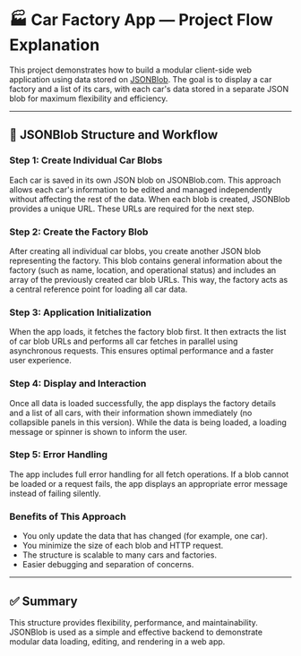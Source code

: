 # 🏭 Car Factory App — Project Flow Explanation

This project demonstrates how to build a modular client-side web application using data stored on [JSONBlob](https://jsonblob.com). The goal is to display a car factory and a list of its cars, with each car's data stored in a separate JSON blob for maximum flexibility and efficiency.

---

## 🔧 JSONBlob Structure and Workflow

### Step 1: Create Individual Car Blobs

Each car is saved in its own JSON blob on JSONBlob.com. This approach allows each car's information to be edited and managed independently without affecting the rest of the data. When each blob is created, JSONBlob provides a unique URL. These URLs are required for the next step.

### Step 2: Create the Factory Blob

After creating all individual car blobs, you create another JSON blob representing the factory. This blob contains general information about the factory (such as name, location, and operational status) and includes an array of the previously created car blob URLs. This way, the factory acts as a central reference point for loading all car data.

### Step 3: Application Initialization

When the app loads, it fetches the factory blob first. It then extracts the list of car blob URLs and performs all car fetches in parallel using asynchronous requests. This ensures optimal performance and a faster user experience.

### Step 4: Display and Interaction

Once all data is loaded successfully, the app displays the factory details and a list of all cars, with their information shown immediately (no collapsible panels in this version). While the data is being loaded, a loading message or spinner is shown to inform the user.

### Step 5: Error Handling

The app includes full error handling for all fetch operations. If a blob cannot be loaded or a request fails, the app displays an appropriate error message instead of failing silently.

### Benefits of This Approach

- You only update the data that has changed (for example, one car).
- You minimize the size of each blob and HTTP request.
- The structure is scalable to many cars and factories.
- Easier debugging and separation of concerns.

---

## ✅ Summary

This structure provides flexibility, performance, and maintainability. JSONBlob is used as a simple and effective backend to demonstrate modular data loading, editing, and rendering in a web app.
